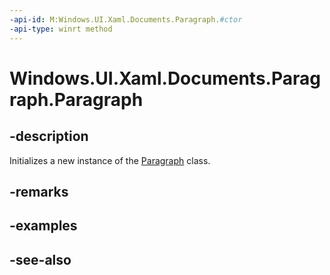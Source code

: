 ```yaml
---
-api-id: M:Windows.UI.Xaml.Documents.Paragraph.#ctor
-api-type: winrt method
---
```


<!-- Method syntax
public Paragraph()
-->

# Windows.UI.Xaml.Documents.Paragraph.Paragraph

## -description
Initializes a new instance of the [Paragraph](paragraph.md) class.


## -remarks

## -examples

## -see-also

